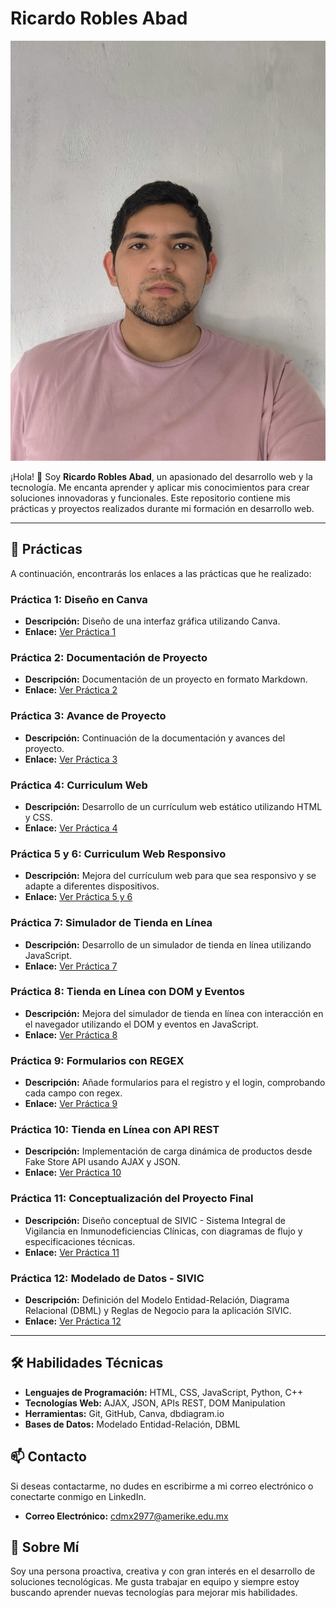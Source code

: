 # Ricardo Robles Abad

![Mi Foto](./Imagen.jpeg)

¡Hola! 👋 Soy **Ricardo Robles Abad**, un apasionado del desarrollo web y la tecnología. Me encanta aprender y aplicar mis conocimientos para crear soluciones innovadoras y funcionales. Este repositorio contiene mis prácticas y proyectos realizados durante mi formación en desarrollo web.

---

## 📂 Prácticas

A continuación, encontrarás los enlaces a las prácticas que he realizado:

### Práctica 1: Diseño en Canva
- **Descripción:** Diseño de una interfaz gráfica utilizando Canva.
- **Enlace:** [Ver Práctica 1](https://www.canva.com/design/DAGe1h391es/A2LyiP2kw0El0NvpTNu8cQ/edit?utm_content=DAGe1h391es&utm_campaign=designshare&utm_medium=link2&utm_source=sharebutton)

### Práctica 2: Documentación de Proyecto
- **Descripción:** Documentación de un proyecto en formato Markdown.
- **Enlace:** [Ver Práctica 2](./practica-2.md) 

### Práctica 3: Avance de Proyecto
- **Descripción:** Continuación de la documentación y avances del proyecto.
- **Enlace:** [Ver Práctica 3](./practica-3.md) 

### Práctica 4: Curriculum Web
- **Descripción:** Desarrollo de un currículum web estático utilizando HTML y CSS.
- **Enlace:** [Ver Práctica 4](https://admirablepotato9.github.io/entregas-practicas/cv-web)

### Práctica 5 y 6: Curriculum Web Responsivo
- **Descripción:** Mejora del currículum web para que sea responsivo y se adapte a diferentes dispositivos.
- **Enlace:** [Ver Práctica 5 y 6](https://admirablepotato9.github.io/entregas-practicas/cv-web-v2/)

### Práctica 7: Simulador de Tienda en Línea
- **Descripción:** Desarrollo de un simulador de tienda en línea utilizando JavaScript.
- **Enlace:** [Ver Práctica 7](https://admirablepotato9.github.io/entregas-practicas/practica-7/)

### Práctica 8: Tienda en Línea con DOM y Eventos
- **Descripción:** Mejora del simulador de tienda en línea con interacción en el navegador utilizando el DOM y eventos en JavaScript.
- **Enlace:** [Ver Práctica 8](https://admirablepotato9.github.io/entregas-practicas/practica-8/)

### Práctica 9: Formularios con REGEX
- **Descripción:** Añade formularios para el registro y el login, comprobando cada campo con regex.
- **Enlace:** [Ver Práctica 9](https://admirablepotato9.github.io/entregas-practicas/practica-9/)

### Práctica 10: Tienda en Línea con API REST
- **Descripción:** Implementación de carga dinámica de productos desde Fake Store API usando AJAX y JSON.
- **Enlace:** [Ver Práctica 10](https://admirablepotato9.github.io/entregas-practicas/practica-10/)

### Práctica 11: Conceptualización del Proyecto Final
- **Descripción:** Diseño conceptual de SIVIC - Sistema Integral de Vigilancia en Inmunodeficiencias Clínicas, con diagramas de flujo y especificaciones técnicas.
- **Enlace:** [Ver Práctica 11](https://admirablepotato9.github.io/entregas-practicas/Mi-app.md/) 

### Práctica 12: Modelado de Datos - SIVIC
- **Descripción:** Definición del Modelo Entidad-Relación, Diagrama Relacional (DBML) y Reglas de Negocio para la aplicación SIVIC.
- **Enlace:** [Ver Práctica 12](https://admirablepotato9.github.io/entregas-practicas/modelado-app/)

---

## 🛠️ Habilidades Técnicas

- **Lenguajes de Programación:** HTML, CSS, JavaScript, Python, C++
- **Tecnologías Web:** AJAX, JSON, APIs REST, DOM Manipulation
- **Herramientas:** Git, GitHub, Canva, dbdiagram.io
- **Bases de Datos:** Modelado Entidad-Relación, DBML

## 📫 Contacto

Si deseas contactarme, no dudes en escribirme a mi correo electrónico o conectarte conmigo en LinkedIn.

- **Correo Electrónico:** [cdmx2977@amerike.edu.mx](mailto:cdmx2977@amerike.edu.mx)

## 🌟 Sobre Mí

Soy una persona proactiva, creativa y con gran interés en el desarrollo de soluciones tecnológicas. Me gusta trabajar en equipo y siempre estoy buscando aprender nuevas tecnologías para mejorar mis habilidades.